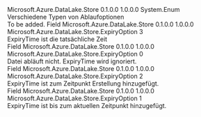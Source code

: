 <Type Name="ExpiryOption" FullName="Microsoft.Azure.DataLake.Store.ExpiryOption">
  <TypeSignature Language="C#" Value="public enum ExpiryOption" />
  <TypeSignature Language="ILAsm" Value=".class public auto ansi sealed ExpiryOption extends System.Enum" />
  <TypeSignature Language="DocId" Value="T:Microsoft.Azure.DataLake.Store.ExpiryOption" />
  <TypeSignature Language="VB.NET" Value="Public Enum ExpiryOption" />
  <TypeSignature Language="F#" Value="type ExpiryOption = " />
  <AssemblyInfo>
    <AssemblyName>Microsoft.Azure.DataLake.Store</AssemblyName>
    <AssemblyVersion>0.1.0.0</AssemblyVersion>
    <AssemblyVersion>1.0.0.0</AssemblyVersion>
  </AssemblyInfo>
  <Base>
    <BaseTypeName>System.Enum</BaseTypeName>
  </Base>
  <Docs>
    <summary>
            Verschiedene Typen von Ablaufoptionen
            </summary>
    <remarks>To be added.</remarks>
  </Docs>
  <Members>
    <Member MemberName="Absolute">
      <MemberSignature Language="C#" Value="Absolute" />
      <MemberSignature Language="ILAsm" Value=".field public static literal valuetype Microsoft.Azure.DataLake.Store.ExpiryOption Absolute = int32(3)" />
      <MemberSignature Language="DocId" Value="F:Microsoft.Azure.DataLake.Store.ExpiryOption.Absolute" />
      <MemberSignature Language="VB.NET" Value="Absolute" />
      <MemberSignature Language="F#" Value="Absolute = 3" Usage="Microsoft.Azure.DataLake.Store.ExpiryOption.Absolute" />
      <MemberType>Field</MemberType>
      <AssemblyInfo>
        <AssemblyName>Microsoft.Azure.DataLake.Store</AssemblyName>
        <AssemblyVersion>0.1.0.0</AssemblyVersion>
        <AssemblyVersion>1.0.0.0</AssemblyVersion>
      </AssemblyInfo>
      <ReturnValue>
        <ReturnType>Microsoft.Azure.DataLake.Store.ExpiryOption</ReturnType>
      </ReturnValue>
      <MemberValue>3</MemberValue>
      <Docs>
        <summary>
            ExpiryTime ist die tatsächliche Zeit
            </summary>
      </Docs>
    </Member>
    <Member MemberName="NeverExpire">
      <MemberSignature Language="C#" Value="NeverExpire" />
      <MemberSignature Language="ILAsm" Value=".field public static literal valuetype Microsoft.Azure.DataLake.Store.ExpiryOption NeverExpire = int32(0)" />
      <MemberSignature Language="DocId" Value="F:Microsoft.Azure.DataLake.Store.ExpiryOption.NeverExpire" />
      <MemberSignature Language="VB.NET" Value="NeverExpire" />
      <MemberSignature Language="F#" Value="NeverExpire = 0" Usage="Microsoft.Azure.DataLake.Store.ExpiryOption.NeverExpire" />
      <MemberType>Field</MemberType>
      <AssemblyInfo>
        <AssemblyName>Microsoft.Azure.DataLake.Store</AssemblyName>
        <AssemblyVersion>0.1.0.0</AssemblyVersion>
        <AssemblyVersion>1.0.0.0</AssemblyVersion>
      </AssemblyInfo>
      <ReturnValue>
        <ReturnType>Microsoft.Azure.DataLake.Store.ExpiryOption</ReturnType>
      </ReturnValue>
      <MemberValue>0</MemberValue>
      <Docs>
        <summary>
            Datei abläuft nicht. ExpiryTime wird ignoriert.
            </summary>
      </Docs>
    </Member>
    <Member MemberName="RelativeToCreationDate">
      <MemberSignature Language="C#" Value="RelativeToCreationDate" />
      <MemberSignature Language="ILAsm" Value=".field public static literal valuetype Microsoft.Azure.DataLake.Store.ExpiryOption RelativeToCreationDate = int32(2)" />
      <MemberSignature Language="DocId" Value="F:Microsoft.Azure.DataLake.Store.ExpiryOption.RelativeToCreationDate" />
      <MemberSignature Language="VB.NET" Value="RelativeToCreationDate" />
      <MemberSignature Language="F#" Value="RelativeToCreationDate = 2" Usage="Microsoft.Azure.DataLake.Store.ExpiryOption.RelativeToCreationDate" />
      <MemberType>Field</MemberType>
      <AssemblyInfo>
        <AssemblyName>Microsoft.Azure.DataLake.Store</AssemblyName>
        <AssemblyVersion>0.1.0.0</AssemblyVersion>
        <AssemblyVersion>1.0.0.0</AssemblyVersion>
      </AssemblyInfo>
      <ReturnValue>
        <ReturnType>Microsoft.Azure.DataLake.Store.ExpiryOption</ReturnType>
      </ReturnValue>
      <MemberValue>2</MemberValue>
      <Docs>
        <summary>
            ExpiryTime ist zum Zeitpunkt Erstellung hinzugefügt.
            </summary>
      </Docs>
    </Member>
    <Member MemberName="RelativeToNow">
      <MemberSignature Language="C#" Value="RelativeToNow" />
      <MemberSignature Language="ILAsm" Value=".field public static literal valuetype Microsoft.Azure.DataLake.Store.ExpiryOption RelativeToNow = int32(1)" />
      <MemberSignature Language="DocId" Value="F:Microsoft.Azure.DataLake.Store.ExpiryOption.RelativeToNow" />
      <MemberSignature Language="VB.NET" Value="RelativeToNow" />
      <MemberSignature Language="F#" Value="RelativeToNow = 1" Usage="Microsoft.Azure.DataLake.Store.ExpiryOption.RelativeToNow" />
      <MemberType>Field</MemberType>
      <AssemblyInfo>
        <AssemblyName>Microsoft.Azure.DataLake.Store</AssemblyName>
        <AssemblyVersion>0.1.0.0</AssemblyVersion>
        <AssemblyVersion>1.0.0.0</AssemblyVersion>
      </AssemblyInfo>
      <ReturnValue>
        <ReturnType>Microsoft.Azure.DataLake.Store.ExpiryOption</ReturnType>
      </ReturnValue>
      <MemberValue>1</MemberValue>
      <Docs>
        <summary>
            ExpiryTime ist bis zum aktuellen Zeitpunkt hinzugefügt.
            </summary>
      </Docs>
    </Member>
  </Members>
</Type>